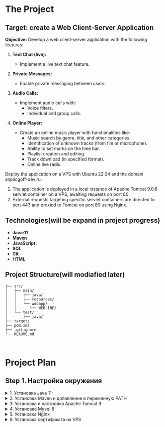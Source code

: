 # The Project



## Target: create a Web Client-Server Application

**Objective:** Develop a web client-server application with the following features:
1. **Text Chat (live):**
    - Implement a live text chat feature.

2. **Private Messages:**
    - Enable private messaging between users.

3. **Audio Calls:**
    - Implement audio calls with:
      - Voice filters.
      - Individual and group calls.

4. **Online Player:**
    - Create an online music player with functionalities like:
      - Music search by genre, title, and other categories.
      - Identification of unknown tracks (from file or microphone).
      - Ability to set marks on the time bar.
      - Playlist creation and editing.
      - Track download (in specified format).
      - Online live radio.

Deploy the application on a VPS with Ubuntu 22.04 and the domain anpilogoff-dev.ru.

1. The application is deployed in a local instance of Apache Tomcat 9.0.8 servlet container on a VPS, awaiting requests on port 80.
2. External requests targeting specific servlet containers are directed to port 443 and proxied to Tomcat on port 80 using Nginx.


## Technologies(will be expand in project progress)

- **Java:11**
- **Maven**
- **JavaScript:**
- **SQL**
- **Git**
- **HTML**





## Project Structure(will modiаfied later)

```plaintext
├── src/                           
│   ├── main/                      
│   │   ├── java/                  
│   │   ├── resources/             
│   │   └── webapp/                
│   │      └── WEB-INF/
│   └── test/                      
│       ├── java/                  
├── target/                        
├── pom.xml                        
├── .gitignore                     
└── README.md



```

# Project Plan

<h2> Step 1. Настройка окружения </h2>  


<details>  
  
  <summary>1. Установка Java 11:</summary>  
  

   
   ```bash
      sudo apt update  
      sudo apt install openjdk-11-jdk
  ```
-  открываем файл `~/.bashrc`
-  Добавлем в конец:  
    ```bash
    export JAVA_HOME=/usr/lib/jvm/java-11-openjdk-amd64
    export PATH=$PATH:$JAVA_HOME/bin
    ```
- сохраняем изменения и закрываем файл.
- чтобы обновить переменную PATH без перезагрузки системы выполняем команду:

  ```bash
  source ~/.bashrc
  ```
- проверяем всё ли прошло успешно командой:
  ```bash
  java --version
  ```
</details>

<details>
<summary>2. Установка Maven и добавление в переменную PATH</summary>  

```bash
  sudo apt install maven
  ```
- Добавляем переменные окружения `M2_HOME` и `M2` помещая в тот же файл `~/.bashrc`  строки:
  ```bash
  export M2_HOME=/usr/share/maven
  export M2=$M2_HOME/bin
  export PATH=$PATH:$M2_HOME/bin
  ```
- Сохраняем изменения, закрываем файл и выполняем:
  ```bash
  source ~/.bashrc
  ```

- Проверяем всё ли прошло успешно командой:
  ```bash
  mvn  --v
  ```
</details>

<details>
<summary>3. Установка и настройка Apache Tomcat 9</summary>

- с оф. сайта скачаиваем Tomcat:
   ```bash
   wget https://dlcdn.apache.org/tomcat/tomcat-9/v9.0.85/bin/apache-tomcat-9.0.85.tar.gz)
   ```
- создаём каталог `/opt/tomcat`:  
    ```bash
    sudo mkdir /opt/tomcat
    ```
- распаковываем в него скачанный архив 
  ```bash
  sudo tar xzvf apache-tomcat-*tar.gz -C /opt/tomcat --strip-components=1
  ```
- не рекомендуется запускать контейнер от root пользователя, по этому создаём  группу tomcat и пользователя 'tomcat':  
    
  ```bash
      sudo groupadd tomcat
      sudo useradd -s /bin/false -g tomcat -d /opt/tomcat tomcat  
      # -s /bin/false -  это специальная оболочка, которая обычно используется для системных учетных записей 
      #  или сервисных аккаунтов. Установка оболочки в /bin/false означает, что пользователь не сможет войти в систему интерактивно,
      #  но его учетная запись может использоваться для запуска определенных процессов или служб
      # -g - группа
      # -d - домашний каталог
    ```
- Предоставляем группе tomcat право владения каталогом /opt/tomcat
    ```bash
      sudo chgrp -R tomcat /opt/tomcat
    ```
- я буду запускать Tomcat как службу - по этой причине переменные окружения CATALINA_HOME/BASE будут объявлены в файле tomcat.service(в следующем шаге). В ином случае добавляем переменные среды для Tomcat `~/.bashrc`:
  ```bash
  echo 'export CATALINA_HOME=/opt/tomcat' >> ~/.bashrc
  echo 'export PATH=$PATH:$CATALINA_HOME/bin' >> ~/.bashrc
  ```
- Создаём файл службы `tomcat.service` в каталоге `/etc/systemd/system/`:
    ```bash
    sudo nano /etc/systemd/system/tomcat.service
    ```
- Добавляем в файл `tomcat.service`  следующее содержимое :  
    ```bash
    [Unit]
    Description=Apache Tomcat Web Application Container
    After=network.target

    [Service]
    Type=forking
    Environment=JAVA_HOME=/usr/lib/jvm/java-1.11.0-openjdk-amd64
    Environment=CATALINA_PID=/opt/tomcat/temp/tomcat.pid
    Environment=CATALINA_HOME=/opt/tomcat
    Environment=CATALINA_BASE=/opt/tomcat
    
    #Устанавливает режим "без графического интерфейса" для Java AWT, что полезно для серверных приложений, которые не требуют графического вывода.
    Environment="CATALINA_OPTS=-Xms512M -Xmx1024M -server -XX:+UseParallelGC"
    
    # Устанавливает источник энтропии для генерации случайных чисел в Java.
    Environment='JAVA_OPTS=-Djava.awt.headless=true -Djava.security.egd=file:/dev/./urandom'


    ExecStart=/opt/tomcat/bin/startup.sh
    ExecStop=/opt/tomcat/bin/shutdown.sh

    User=tomcat
    Group=tomcat
    RestartSec=10
    Restart=always

    [Install]
    WantedBy=multi-user.target
    ```
- После создания файла службы перезагружаем systemd:
    ```bash
      sudo systemctl daemon-reload
    ```
- Открываем файл `tomcat-users.xml`, в каталоге конфигурации Tomcat:  
    ```bash
    sudo nano /opt/tomcat/conf/tomcat-users.xml
    ```
- Добавляем необходимые настройки пользователей, например:
  ```xml
  <tomcat-users>
    <user username="tomcat" password="tomcat" roles="manager-gui,admin-gui,manager-script,manager-jmx"/>
  </tomcat-users>
  ```
</details>

<details>
    <summary>4. Установка Mysql 8</summary>

- Для установки выполняем в терминале:
   ```bash
   sudo apt install mysql-server
   ```
- В случае успешной установки MySQL сервер будет запущен автоматически;
  сий факт можно проверить выполнив команду:

    ```bash
      sudo service mysql status
    ```  
  Вышеописанные действия не  являться не можетпредложат вам установить пароль или внести какие-либо изменения в
   конфигурационные файлы. В этой связи - работа со свежеустановленным MySQL безопасной являться не может
    , так что следующий подпункт посодействует в решении этого вопроса...

- Запускаем сценарий:
    ```bash
      sudo mysql-secure-installation
    ```
  - после этого будет:
    - удалёна анонимная учётная запись;
    - отключён удаённый доступ для пользоватля root;
    - удалены тестовые базы данных и таблицы в них;
  

- На официальном сайте Ubuntu советуют также установить плагин MySQL Tuner для мониторинга активности 
  MySQl в райнтайме и получения советов по её оптимизации(такого ранее не делал, по этому попробую); 
    ```bash
      sudo apt install mysqltuner
    ```
s
</details>

<details>
<summary>5. Установка Nginx</summary>  

- для локального запуска есть смысл установить с целью исключения названия приложения из URI запроса(чтобы вместо localhost:8080/myapp был localhost/),
    однако в  случае с VPS все запросы будут приходить по https на порт 443. По этой причине устанавливаем по обычной схеме: 
  ```bash
  sudo apt install nginx
  ```
- для локального запуска с целью сокращения uri запроса содержимое файла /etc/nginx/sites-available/default будет следующим:
    ```bash
    server {
      listen 80 default_server;
      listen [::]:80 default_server;
      
      location / {
          proxy_pass http://127.0.0.1:8080/webappname;
      }
    }
    ```  
- в случае с VPS запросы https # нужно проксировать на порт 8080 на 
  котором по незащищённому соединению http на порту 8080 слушает Tomcat необходимо создать файл название которого соответствует доменному имени
  в моём случае* /etc/nginx/sites-available/anpilogoff-dev.ru со следующим содержимым:
  ```bash
  server {
    listen 443 ssl;
    server_name anpilogoff-dev.ru www.anpilogoff-dev.ru;

    ssl_certificate /etc/nginx/ssl/cert.crt; #расположение публичного сертификата
    ssl_certificate_key /etc/nginx/ssl/ssl_private_key_unencrypted.key; #расположение приватного ключа для домена anpilogoff-dev.ru

    location / {
         proxy_pass http://127.0.0.1:8080/THEproject/;
    }
  }
  ```
  
- Для отключения функции автозапуска nginx при загрузке(turn on) сервера  если необходимо выполняем:
    ```bash
      sudo systemctl disable nginx  
      #соответственно 'enable' дабы достичь обратного результата
    ```
</details>

<details>
<summary>6. Установка сертификата на VPS</summary>

- Для обеспечения безопасного клиент-серверного взаимодействия с условием обязательного шифрования данных 
  при отправке с обеих сторон, необходимо установить SSL/TLS-сертификат для домена на сервере.
  В масштабах моего текущего понимания этого вопроса, самым простым способом это реализовать
  -использовать утилиту Certbot, которая работает с центром сертификации Let's Encrypt.

- Устанавливаем Certbot с плагином Nginx если таковой по умолчанию отсутствует:
    ```bash
      sudo apt install certbot python3-certbot-nginx
    ```
- Получаем SSL-Сертификат:
    ```bash
      sudo certbot --nginx -d anpilogoff-dev.ru -d www.anpilogoff-dev.ru
      # --nginx этот плагин автоматически подкорректирует настройки nginx
      # -d - доменное имя для которого нужен сертфикат   
    ```

- Сертификаты Let's Encrypt действительны в течение девяноста дней, certbot, установленный в предыдущем шаге
  автоматически добавляет таймер (certbot.timer) как сервис, который автоматически 2 раза в день
  будет будет запускаться 2 раза в день и в случае необходимости обновлять сертификаты, остаточный срок действия
  которых будет 30 дней или меньше. Статус таймера проверяется командой:

    ```bash
    sudo systemctl status certbot.timer
    ```
</details>



